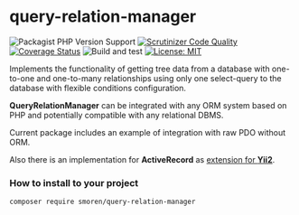 # query-relation-manager

![Packagist PHP Version Support](https://img.shields.io/packagist/php-v/smoren/query-relation-manager)
[![Scrutinizer Code Quality](https://scrutinizer-ci.com/g/Smoren/query-relation-manager-php/badges/quality-score.png?b=master)](https://scrutinizer-ci.com/g/Smoren/query-relation-manager-php/?branch=master)
[![Coverage Status](https://coveralls.io/repos/github/Smoren/query-relation-manager-php/badge.svg?branch=master)](https://coveralls.io/github/Smoren/query-relation-manager-php?branch=master)
![Build and test](https://github.com/Smoren/query-relation-manager-php/actions/workflows/test_master.yml/badge.svg)
[![License: MIT](https://img.shields.io/badge/License-MIT-yellow.svg)](https://opensource.org/licenses/MIT)

Implements the functionality of getting tree data from a database with one-to-one and one-to-many relationships using
only one select-query to the database with flexible conditions configuration.

**QueryRelationManager** can be integrated with any ORM system based on PHP and potentially compatible with any relational DBMS.

Current package includes an example of integration with raw PDO without ORM.

Also there is an implementation for **ActiveRecord** as [extension for **Yii2**](https://github.com/Smoren/yii2-query-relation-manager).

### How to install to your project
```
composer require smoren/query-relation-manager
```
